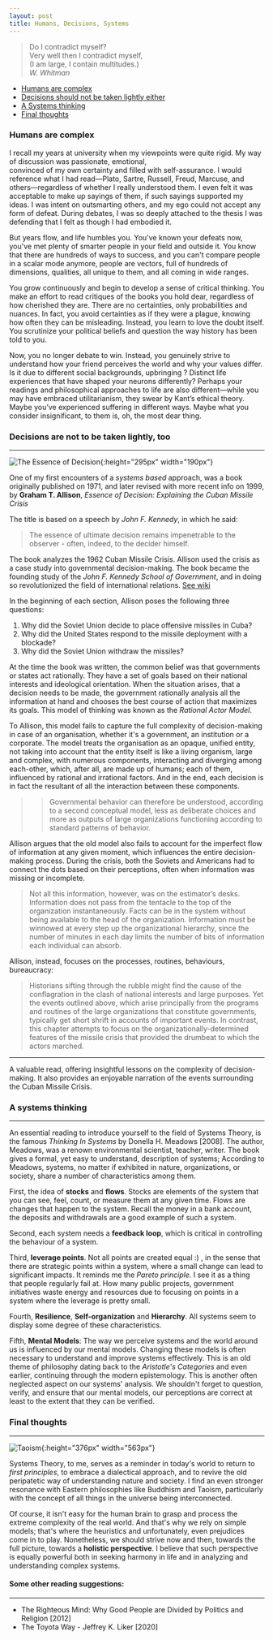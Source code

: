 ```yaml
---
layout: post
title: Humans, Decisions, Systems
---
```


> Do I contradict myself? <br>
> Very well then I contradict myself, <br>
> (I am large, I contain multitudes.) <br>
> *W. Whitman* 


* [Humans are complex](#humans)
* [Decisions should not be taken lightly either](#decisions)
* [A Systems thinking](#systems)
* [Final thoughts](#final)


<!-- TOC --><a name="humans"></a>
### Humans are complex

I recall my years at university when my viewpoints were quite rigid. My way of discussion was passionate, emotional,  
convinced of my own certainty and filled with self-assurance. I would reference what I had read—Plato, Sartre, Russell, 
Freud, Marcuse, and others—regardless of whether I really understood them. I even felt it was acceptable to make 
up sayings of them, if such sayings supported my ideas. I was intent on outsmarting others, and my ego could not accept 
any form of defeat. During debates, I was so deeply attached to the thesis I was defending that I felt as though I had 
embodied it.

But years flow, and life humbles you. You've known your defeats now, you've met plenty of smarter people in 
your field and outside it. You know that there are hundreds of ways to success, and you can't compare people in a 
scalar mode anymore, people are vectors, full of hundreds of dimensions, qualities, all unique to them, and all coming 
in wide ranges.

You grow continuously and begin to develop a sense of critical thinking. You make an effort to read critiques of the 
books you hold dear, regardless of how cherished they are. There are no certainties, only probabilities and nuances. 
In fact, you avoid certainties as if they were a plague, knowing how often they can be misleading. Instead, you learn 
to love the doubt itself. You scrutinize your political beliefs and question the way history has been told to you.

Now, you no longer debate to win. Instead, you genuinely strive to understand how your friend perceives the world 
and why your values differ. Is it due to different social backgrounds, upbringing ? Distinct life experiences that have 
shaped your neurons differently? Perhaps your readings and philosophical approaches to life are also different—while 
you may have embraced utilitarianism, they swear by Kant’s ethical theory. Maybe you’ve experienced suffering in 
different ways. Maybe what you consider insignificant, to them is, oh, the most dear thing.

<!-- TOC --><a name="decisions"></a>
### Decisions are not to be taken lightly, too
---

![The Essence of Decision](../images/decision.png){:height="295px" width="190px"}

One of my first encounters of a *systems based* approach, was a book originally published on 1971, and later revised 
with more recent info on 1999, by **Graham T. Allison**, *Essence of Decision: Explaining the Cuban Missile Crisis*

The title is based on a speech by *John F. Kennedy*, in which he said:
> The essence of ultimate decision remains impenetrable to the observer - often, indeed, to the decider himself.

The book analyzes the 1962 Cuban Missile Crisis. Allison used the crisis as a case study into governmental 
decision-making. The book became the founding study of the *John F. Kennedy School of Government*, and in doing so 
revolutionized the field of international relations. [See wiki](https://en.wikipedia.org/wiki/Essence_of_Decision)

In the beginning of each section, Allison poses the following three questions:

1. Why did the Soviet Union decide to place offensive missiles in Cuba?
2. Why did the United States respond to the missile deployment with a blockade?
3. Why did the Soviet Union withdraw the missiles?

At the time the book was written, the common belief was that governments or states act rationally. They have a set of 
goals based on their national interests and ideological orientation. When the situation arises, that a decision needs 
to be made, the government rationally analysis all the information at hand and chooses the best course of action that 
maximizes its goals. This model of thinking was known as the *Rational Actor Model*.

To Allison, this model fails to capture the full complexity of decision-making in case of an organisation, whether it's 
a government, an institution or a corporate. The model treats the organisation as an opaque, unified entity, not taking 
into account that the entity itself is like a living organism, large and complex, with numerous components, interacting 
and diverging among each-other, which, after all, are made up of humans; each of them, influenced by rational and 
irrational factors. And in the end, each decision is in fact the resultant of all the interaction between these 
components.

>> Governmental behavior can therefore be understood, according to a second conceptual model, less as deliberate
>> choices and more as outputs of large organizations functioning according to standard patterns of behavior.

Allison argues that the old model also fails to account for the imperfect flow of information at any given moment, 
which influences the entire decision-making process. During the crisis, both the Soviets and Americans had to connect 
the dots based on their perceptions, often when information was missing or incomplete.

> Not all this information, however, was on the estimator’s desks. Information does not pass from the tentacle to the 
> top of the organization instantaneously. Facts can be in the system without being available to the head of the 
> organization. Information must be winnowed at every step up the organizational hierarchy, since the number of minutes 
> in each day limits the number of bits of information each individual can absorb.

Allison, instead, focuses on the processes, routines, behaviours, bureaucracy:

> Historians sifting through the rubble might find the cause of the conflagration in the clash of
> national interests and large purposes. Yet the events outlined above, which arise principally from the 
> programs and routines of the large organizations that constitute governments, typically get short shrift in accounts 
> of important events. In contrast, this chapter attempts to focus on the organizationally-determined features of the 
> missile crisis that provided the drumbeat to which the actors marched.

***

A valuable read, offering insightful lessons on the complexity of decision-making. It also provides an enjoyable 
narration of the events surrounding the Cuban Missile Crisis.

<!-- TOC --><a name="systems"></a>
### A systems thinking
---

An essential reading to introduce yourself to the field of Systems Theory, is the famous *Thinking In Systems* by
Donella H. Meadows [2008]. The author, Meadows, was a renown environmental scientist, teacher, writer. The book gives 
a formal, yet easy to understand, description of systems; According to Meadows, systems, no matter if exhibited in 
nature, organizations, or society, share a number of characteristics among them.

First, the idea of **stocks** and **flows**. Stocks are elements of the system that you can see, feel, count, or 
measure them at any given time. Flows are changes that happen to the system. Recall the money in a bank account, 
the deposits and withdrawals are a good example of such a system.

Second, each system needs a **feedback loop**, which is critical in controlling the behaviour of a system.

Third, **leverage points**. Not all points are created equal :) , in the sense that there are strategic points 
within a system, where a small change can lead to significant impacts. It reminds me the *Pareto principle*.
I see it as a thing that people regularly fail at. How many public projects, government initiatives
waste energy and resources due to focusing on points in a system where the leverage is pretty small.

Fourth, **Resilience**, **Self-organization** and **Hierarchy**. All systems seem to display some degree of these 
characteristics.

Fifth, **Mental Models**: The way we perceive systems and the world around us is influenced by our mental models. 
Changing these models is often necessary to understand and improve systems effectively. This is an old theme of 
philosophy dating back to the *Aristotle's Categories* and even earlier, continuing through the modern epistemology. 
This is another often neglected aspect on our systems' analysis. We shouldn't forget to question, verify, and ensure 
that our mental models, our perceptions are correct at least to the extent that they can be verified.

<!-- TOC --><a name="final"></a>
### Final thoughts
---

![Taoism](../images/holy-mountain-bejing.jpg){:height="376px" width="563px"}

Systems Theory, to me, serves as a reminder in today's world to return to *first principles*, to embrace a dialectical 
approach, and to revive the old peripatetic way of understanding nature and society. I find an even stronger resonance 
with Eastern philosophies like Buddhism and Taoism, particularly with the concept of all things in the universe being 
interconnected.

Of course, it isn't easy for the human brain to grasp and process the extreme complexity of the real world. And that's 
why we rely on simple models; that's where the heuristics and unfortunately, even prejudices come in to play. 
Nonetheless, we should strive now and then, towards the full picture, towards a **holistic perspective**.
I believe that such perspective is equally powerful both in seeking harmony in life and in analyzing and understanding 
complex systems.

#### Some other reading suggestions:
---
+ The Righteous Mind: Why Good People are Divided by Politics and Religion [2012]
+ The Toyota Way - Jeffrey K. Liker [2020]